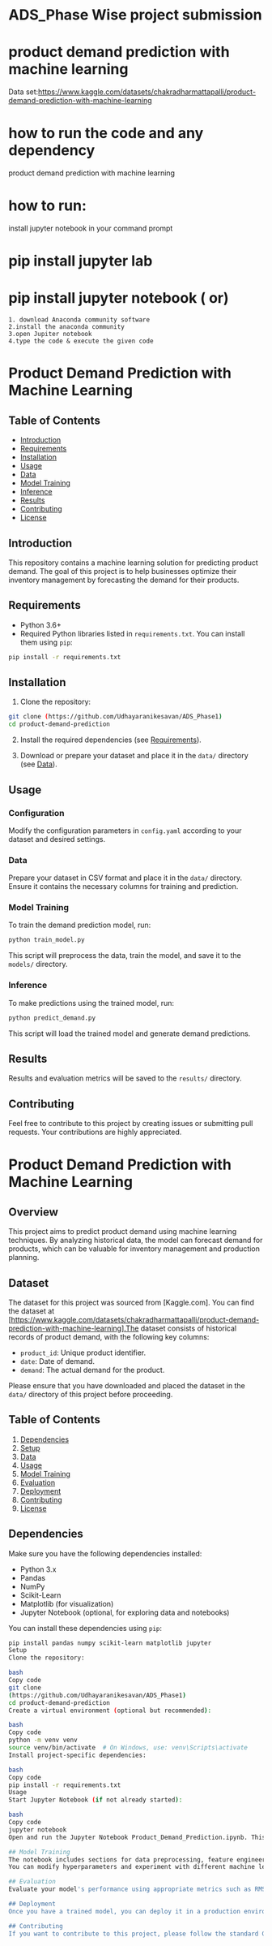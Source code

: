 # ADS_Phase Wise project submission
# product demand prediction with machine learning
Data set:https://www.kaggle.com/datasets/chakradharmattapalli/product-demand-prediction-with-machine-learning 

# how to run the code and any dependency
product demand prediction with machine learning

# how to run:
   install jupyter notebook in your command prompt
# pip install jupyter lab
# pip install jupyter notebook ( or) 
    1. download Anaconda community software
    2.install the anaconda community
    3.open Jupiter notebook
    4.type the code & execute the given code
# Product Demand Prediction with Machine Learning

## Table of Contents

- [Introduction](#introduction)
- [Requirements](#requirements)
- [Installation](#installation)
- [Usage](#usage)
- [Data](#data)
- [Model Training](#model-training)
- [Inference](#inference)
- [Results](#results)
- [Contributing](#contributing)
- [License](#license)

## Introduction

This repository contains a machine learning solution for predicting product demand. The goal of this project is to help businesses optimize their inventory management by forecasting the demand for their products.

## Requirements

- Python 3.6+
- Required Python libraries listed in `requirements.txt`. You can install them using `pip`:

```bash
pip install -r requirements.txt
```

## Installation

1. Clone the repository:

```bash
git clone (https://github.com/Udhayaranikesavan/ADS_Phase1) 
cd product-demand-prediction
```

2. Install the required dependencies (see [Requirements](#requirements)).

3. Download or prepare your dataset and place it in the `data/` directory (see [Data](#data)).

## Usage

### Configuration

Modify the configuration parameters in `config.yaml` according to your dataset and desired settings.

### Data

Prepare your dataset in CSV format and place it in the `data/` directory. Ensure it contains the necessary columns for training and prediction.

### Model Training

To train the demand prediction model, run:

```bash
python train_model.py
```

This script will preprocess the data, train the model, and save it to the `models/` directory.

### Inference

To make predictions using the trained model, run:

```bash
python predict_demand.py
```

This script will load the trained model and generate demand predictions.

## Results

Results and evaluation metrics will be saved to the `results/` directory.

## Contributing

Feel free to contribute to this project by creating issues or submitting pull requests. Your contributions are highly appreciated.

 # Product Demand Prediction with Machine Learning

## Overview
This project aims to predict product demand using machine learning techniques. By analyzing historical data, the model can forecast demand for products, which can be valuable for inventory management and production planning.

## Dataset
The dataset for this project was sourced from [Kaggle.com]. You can find the dataset at [https://www.kaggle.com/datasets/chakradharmattapalli/product-demand-prediction-with-machine-learning].The dataset consists of historical records of product demand, with the following key columns:

- `product_id`: Unique product identifier.
- `date`: Date of demand.
- `demand`: The actual demand for the product.

Please ensure that you have downloaded and placed the dataset in the `data/` directory of this project before proceeding.

## Table of Contents
1. [Dependencies](#dependencies)
2. [Setup](#setup)
3. [Data](#data)
4. [Usage](#usage)
5. [Model Training](#model-training)
6. [Evaluation](#evaluation)
7. [Deployment](#deployment)
8. [Contributing](#contributing)
9. [License](#license)

## Dependencies
Make sure you have the following dependencies installed:
- Python 3.x
- Pandas
- NumPy
- Scikit-Learn
- Matplotlib (for visualization)
- Jupyter Notebook (optional, for exploring data and notebooks)

You can install these dependencies using `pip`:
```bash
pip install pandas numpy scikit-learn matplotlib jupyter
Setup
Clone the repository:

bash
Copy code
git clone
(https://github.com/Udhayaranikesavan/ADS_Phase1) 
cd product-demand-prediction
Create a virtual environment (optional but recommended):

bash
Copy code
python -m venv venv
source venv/bin/activate  # On Windows, use: venv\Scripts\activate
Install project-specific dependencies:

bash
Copy code
pip install -r requirements.txt
Usage
Start Jupyter Notebook (if not already started):

bash
Copy code
jupyter notebook
Open and run the Jupyter Notebook Product_Demand_Prediction.ipynb. This notebook guides you through data preprocessing, model training, and evaluation.

## Model Training
The notebook includes sections for data preprocessing, feature engineering, model selection, and training.
You can modify hyperparameters and experiment with different machine learning algorithms.

## Evaluation
Evaluate your model's performance using appropriate metrics such as RMSE, MAE, or custom business-specific metrics.

## Deployment
Once you have a trained model, you can deploy it in a production environment. Popular options include integrating it into a web application or using cloud-based services for predictions.

## Contributing
If you want to contribute to this project, please follow the standard Git branching and pull request process. We welcome contributions, bug reports, or feature requests.
